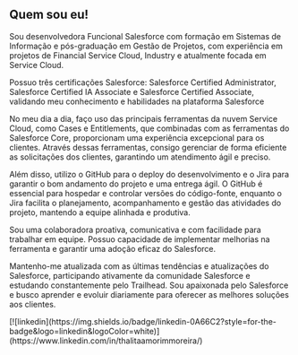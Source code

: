 ## Quem sou eu!

Sou desenvolvedora Funcional Salesforce com formação em Sistemas de Informação e pós-graduação em Gestão de Projetos, com experiência em projetos de Financial Service Cloud, Industry e atualmente focada em Service Cloud.

Possuo três certificações Salesforce: Salesforce Certified Administrator, Salesforce Certified IA Associate e Salesforce Certified Associate, validando meu conhecimento e habilidades na plataforma Salesforce


No meu dia a dia, faço uso das principais ferramentas da nuvem Service Cloud, como Cases e Entitlements, que combinadas com as ferramentas do Salesforce Core, proporcionam uma experiência excepcional para os clientes. Através dessas ferramentas, consigo gerenciar de forma eficiente as solicitações dos clientes, garantindo um atendimento ágil e preciso.

Além disso, utilizo o GitHub para o deploy do desenvolvimento e o Jira para garantir o bom andamento do projeto e uma entrega ágil. O GitHub é essencial para hospedar e controlar versões do código-fonte, enquanto o Jira facilita o planejamento, acompanhamento e gestão das atividades do projeto, mantendo a equipe alinhada e produtiva.

Sou uma colaboradora proativa, comunicativa e com facilidade para trabalhar em equipe. Possuo capacidade de implementar melhorias na ferramenta e garantir uma adoção eficaz do Salesforce.

Mantenho-me atualizada com as últimas tendências e atualizações do Salesforce, participando ativamente da comunidade Salesforce e estudando constantemente pelo Trailhead. Sou apaixonada pelo Salesforce e busco aprender e evoluir diariamente para oferecer as melhores soluções aos clientes.
<div>
[![linkedin](https://img.shields.io/badge/linkedin-0A66C2?style=for-the-badge&logo=linkedin&logoColor=white)](https://www.linkedin.com/in/thalitaamorimmoreira/)
</div>